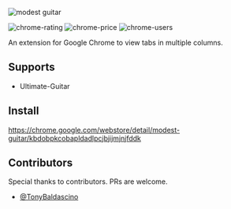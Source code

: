 ![modest guitar](https://user-images.githubusercontent.com/2003998/62826414-5fad9280-bbbb-11e9-9be9-07220e88cc38.png)

![chrome-rating](https://img.shields.io/chrome-web-store/stars/kbdobpkcobapldadlpcjbjijmjnjfddk)
![chrome-price](https://img.shields.io/chrome-web-store/price/kbdobpkcobapldadlpcjbjijmjnjfddk)
![chrome-users](https://img.shields.io/chrome-web-store/users/kbdobpkcobapldadlpcjbjijmjnjfddk)

An extension for Google Chrome to view tabs in multiple columns.

## Supports
- Ultimate-Guitar

## Install
https://chrome.google.com/webstore/detail/modest-guitar/kbdobpkcobapldadlpcjbjijmjnjfddk

## Contributors

Special thanks to contributors. PRs are welcome.

- [@TonyBaldascino](https://github.com/TonyBaldascino)
